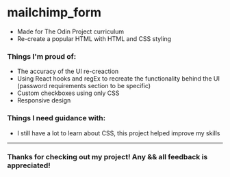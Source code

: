 # mailchimp_form

- Made for The Odin Project curriculum
- Re-create a popular HTML with HTML and CSS styling

<h3> Things I'm proud of: </h3>

- The accuracy of the UI re-creaction
- Using React hooks and regEx to recreate the functionality behind the UI (password requirements section to be specific)
- Custom checkboxes using only CSS
- Responsive design

<h3> Things I need guidance with: </h3>

- I still have a lot to learn about CSS, this project helped improve my skills

-----------------------------

<h3>Thanks for checking out my project! Any && all feedback is appreciated!</h3>

